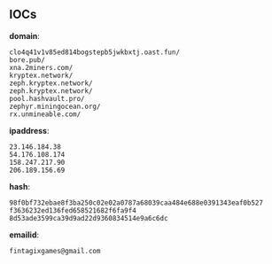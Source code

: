 
## IOCs

__domain__:

```text
clo4q41v1v85ed814bogstepb5jwkbxtj.oast.fun/
bore.pub/
xna.2miners.com/
kryptex.network/
zeph.kryptex.network/
zeph.kryptex.network/
pool.hashvault.pro/
zephyr.miningocean.org/
rx.unmineable.com/
```
__ipaddress__:

```text
23.146.184.38
54.176.108.174
158.247.217.90
206.189.156.69
```
__hash__:

```text
98f0bf732ebae8f3ba250c02e02a0787a68039caa484e688e0391343eaf0b527
f3636232ed136fed658521682f6fa9f4
8d53ade3599ca39d9ad22d9360834514e9a6c6dc
```
__emailid__:

```text
fintagixgames@gmail.com
```